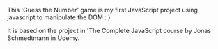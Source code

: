 This 'Guess the Number' game is my first JavaScript project using javascript to manipulate the DOM : )

It is based on the project in 'The Complete JavaScript course by Jonas Schmedtmann in Udemy.
